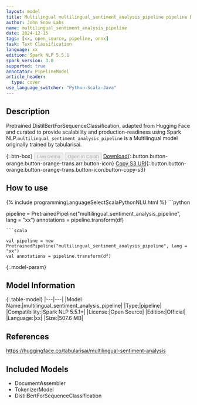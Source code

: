 ```yaml
---
layout: model
title: Multilingual multilingual_sentiment_analysis_pipeline pipeline DistilBertForSequenceClassification from tabularisai
author: John Snow Labs
name: multilingual_sentiment_analysis_pipeline
date: 2024-12-15
tags: [xx, open_source, pipeline, onnx]
task: Text Classification
language: xx
edition: Spark NLP 5.5.1
spark_version: 3.0
supported: true
annotator: PipelineModel
article_header:
  type: cover
use_language_switcher: "Python-Scala-Java"
---
```


## Description

Pretrained DistilBertForSequenceClassification, adapted from Hugging Face and curated to provide scalability and production-readiness using Spark NLP.`multilingual_sentiment_analysis_pipeline` is a Multilingual model originally trained by tabularisai.

{:.btn-box}
<button class="button button-orange" disabled>Live Demo</button>
<button class="button button-orange" disabled>Open in Colab</button>
[Download](https://s3.amazonaws.com/auxdata.johnsnowlabs.com/public/models/multilingual_sentiment_analysis_pipeline_xx_5.5.1_3.0_1734248898485.zip){:.button.button-orange.button-orange-trans.arr.button-icon}
[Copy S3 URI](s3://auxdata.johnsnowlabs.com/public/models/multilingual_sentiment_analysis_pipeline_xx_5.5.1_3.0_1734248898485.zip){:.button.button-orange.button-orange-trans.button-icon.button-copy-s3}

## How to use



<div class="tabs-box" markdown="1">
{% include programmingLanguageSelectScalaPythonNLU.html %}
```python

pipeline = PretrainedPipeline("multilingual_sentiment_analysis_pipeline", lang = "xx")
annotations =  pipeline.transform(df)   

```
```scala

val pipeline = new PretrainedPipeline("multilingual_sentiment_analysis_pipeline", lang = "xx")
val annotations = pipeline.transform(df)

```
</div>

{:.model-param}
## Model Information

{:.table-model}
|---|---|
|Model Name:|multilingual_sentiment_analysis_pipeline|
|Type:|pipeline|
|Compatibility:|Spark NLP 5.5.1+|
|License:|Open Source|
|Edition:|Official|
|Language:|xx|
|Size:|507.6 MB|

## References

https://huggingface.co/tabularisai/multilingual-sentiment-analysis

## Included Models

- DocumentAssembler
- TokenizerModel
- DistilBertForSequenceClassification